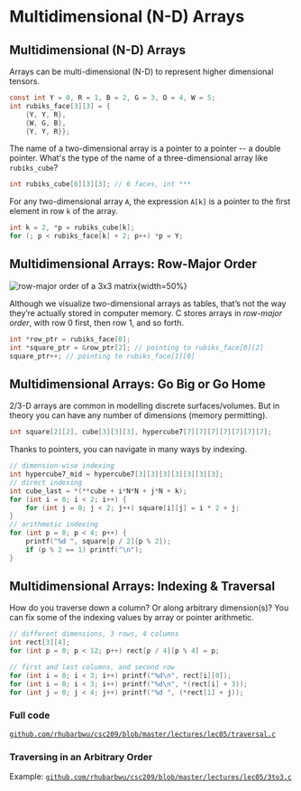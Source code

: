 # Multidimensional (N-D) Arrays

## Multidimensional (N-D) Arrays

Arrays can be multi-dimensional (N-D) to represent higher dimensional tensors.

```c
const int Y = 0, R = 1, B = 2, G = 3, O = 4, W = 5;
int rubiks_face[3][3] = {
    {Y, Y, R},
    {W, G, B},
    {Y, Y, R}};
```

The name of a two-dimensional array is a pointer to a pointer -- a double pointer. What's the type of the name of a three-dimensional array like `rubiks_cube`?

```c
int rubiks_cube[6][3][3]; // 6 faces, int ***
```

For any two-dimensional array `A`, the expression `A[k]` is a pointer to the first element in row `k` of the array.

```c
int k = 2, *p = rubiks_cube[k];
for (; p < rubiks_face[k] + 2; p++) *p = Y;
```

## Multidimensional Arrays: Row-Major Order

![row-major order of a 3x3 matrix](lec03/row-major.jpg){width=50%}

Although we visualize two-dimensional arrays as tables, that’s not the way they’re actually stored in computer memory. C stores arrays in _row-major order_, with row 0 first, then row 1, and so forth.

```c
int *row_ptr = rubiks_face[0];
int *square_ptr = &row_ptr[2]; // pointing to rubiks_face[0][2]
square_ptr++; // pointing to rubiks_face[1][0]
```

## Multidimensional Arrays: Go Big or Go Home

2/3-D arrays are common in modelling discrete surfaces/volumes. But in theory you can have any number of dimensions (memory permitting).

```c
int square[2][2], cube[3][3][3], hypercube7[7][7][7][7][7][7][7];
```

Thanks to pointers, you can navigate in many ways by indexing.

```c
// dimension-wise indexing
int hypercube7_mid = hypercube7[3][3][3][3][3][3][3];
// direct indexing
int cube_last = *(**cube + i*N*N + j*N + k);
for (int i = 0; i < 2; i++) {
    for (int j = 0; j < 2; j++) square[i][j] = i * 2 + j;
}
// arithmetic indexing
for (int p = 0; p < 4; p++) {
    printf("%d ", square[p / 2][p % 2]);
    if (p % 2 == 1) printf("\n");
}
```

## Multidimensional Arrays: Indexing & Traversal

How do you traverse down a column? Or along arbitrary dimension(s)? You can fix some of the indexing values by array or pointer arithmetic.

```c
// different dimensions, 3 rows, 4 columns
int rect[3][4];
for (int p = 0; p < 12; p++) rect[p / 4][p % 4] = p;

// first and last columns, and second row
for (int i = 0; i < 3; i++) printf("%d\n", rect[i][0]);
for (int i = 0; i < 3; i++) printf("%d\n", *(rect[i] + 3));
for (int j = 0; j < 4; j++) printf("%d ", (*rect[1] + j));
```

### Full code

[`github.com/rhubarbwu/csc209/blob/master/lectures/lec05/traversal.c`](https://github.com/rhubarbwu/csc209/blob/master/lectures/lec05/traversal.c)

### Traversing in an Arbitrary Order

Example: [`github.com/rhubarbwu/csc209/blob/master/lectures/lec05/3to3.c`](https://github.com/rhubarbwu/csc209/blob/master/lectures/lec05/3to3.c)
